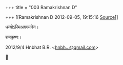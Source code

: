 +++
title = "003 Ramakrishnan D"

+++
[[Ramakrishnan D	2012-09-05, 19:15:16 [Source](https://groups.google.com/g/samskrita/c/4NEBz6LODYc)]]



धन्योऽस्मिअवगमनेन।

रामकृष्णः।

  

2012/9/4 Hnbhat B.R. \<[hnbh...@gmail.com]()\>




